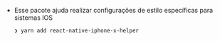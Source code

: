 - Esse pacote ajuda realizar configurações de estilo específicas para sistemas IOS
  
  ```
  ❯ yarn add react-native-iphone-x-helper
  ```
